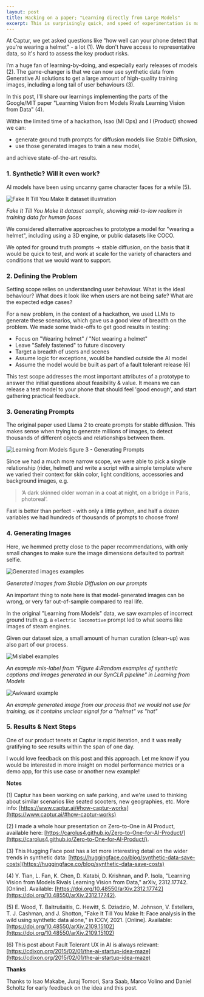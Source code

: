```yaml
---
layout: post
title: Hacking on a paper; "Learning directly from Large Models"
excerpt: This is surprisingly quick, and speed of experimentation is magical. A practical look at our hackathon project.
---
```


At Captur, we get asked questions like "how well can your phone detect that you're wearing a helmet" - a lot (1). We don't have access to representative data, so it's hard to assess the key product risks.

I’m a huge fan of learning-by-doing, and especially early releases of models (2). The game-changer is that we can now use synthetic data from Generative AI solutions to get a large amount of high-quality training images, including a long tail of user behaviours (3). 

In this post, I'll share our learnings implementing the parts of the Google/MIT paper "Learning Vision from Models Rivals Learning Vision from Data" (4). 

Within the limited time of a hackathon, Isao (Ml Ops) and I (Product) showed we can:
- generate ground truth prompts for diffusion models like Stable Diffusion, 
- use those generated images to train a new model, 

and achieve state-of-the-art results.

### 1. Synthetic? Will it even work?
AI models have been using uncanny game character faces for a while (5). 

![Fake It Till You Make It dataset illustration](/images/synthetic-data-fake-it-till-you-make-it-dataset.png)

_Fake It Till You Make It dataset sample, showing mid-to-low realism in training data for human faces_

We considered alternative approaches to prototype a model for "wearing a helmet", including using a 3D engine, or public datasets like COCO. 

We opted for ground truth prompts -> stable diffusion, on the basis that it would be quick to test, and work at scale for the variety of characters and conditions that we would want to support.

### 2. Defining the Problem 
Setting scope relies on understanding user behaviour. What is the ideal behaviour? What does it look like when users are not being safe? What are the expected edge cases? 

For a new problem, in the context of a hackathon, we used LLMs to generate these scenarios, which gave us a good view of breadth on the problem. We made some trade-offs to get good results in testing:
- Focus on "Wearing helmet" / "Not wearing a helmet"
- Leave "Safely fastened" to future discovery
- Target a breadth of users and scenes
- Assume logic for exceptions, would be handled outside the AI model
- Assume the model would be built as part of a fault tolerant release (6)

This test scope addresses the most important attributes of a prototype to answer the initial questions about feasibility & value. It means we can release a test model to your phone that should feel 'good enough', and start gathering practical feedback.

### 3. Generating Prompts
The original paper used Llama 2 to create prompts for stable diffusion. This makes sense when trying to generate millions of images, to detect thousands of different objects and relationships between them. 

![Learning from Models figure 3 - Generating Prompts](/images/synthetic-data-learning-from-models-fig3.png)

Since we had a much more narrow scope, we were able to pick a single relationship (rider, helmet) and write a script with a simple template where we varied their context for skin color, light conditions, accessories and background images, e.g.

> ‘A dark skinned older woman in a coat at night, on a bridge in Paris, photoreal’. 

Fast is better than perfect - with only a little python, and half a dozen variables we had hundreds of thousands of prompts to choose from!

### 4. Generating Images
Here, we hemmed pretty close to the paper recommendations, with only small changes to make sure the image dimensions defaulted to portrait selfie. 

![Generated images examples](/images/synthetic-data-generated-images-examples.png)

_Generated images from Stable Diffusion on our prompts_

An important thing to note here is that model-generated images can be wrong, or very far out-of-sample compared to real life.  

In the original "Learning from Models" data, we saw examples of incorrect ground truth e.g. a `electric locomotive` prompt led to what seems like images of steam engines. 

Given our dataset size, a small amount of human curation (clean-up) was also part of our process.

![Mislabel examples](/images/synthetic-data-mislabel.png)

_An example mis-label from "Figure 4:Random examples of synthetic captions and images generated in our SynCLR pipeline" in Learning from Models_

![Awkward example](/images/synthetic-data-bad-training.png)

_An example generated image from our process that we would not use for training, as it contains unclear signal for a "helmet" vs "hat"_

### 5. Results & Next Steps
One of our product tenets at Captur is rapid iteration, and it was really gratifying to see results within the span of one day. 

I would love feedback on this post and this approach. Let me know if you would be interested in more insight on model performance metrics or a demo app, for this use case or another new example!



**Notes**

(1) Captur has been working on safe parking, and we're used to thinking about similar scenarios like seated scooters, new geographies, etc. More info:
[https://www.captur.ai/#how-captur-works](https://www.captur.ai/#how-captur-works)

(2) I made a whole hour presentation on Zero-to-One in AI Product, available here:
[https://carolus4.github.io/Zero-to-One-for-AI-Product/](https://carolus4.github.io/Zero-to-One-for-AI-Product/).

(3) This Hugging Face post has a lot more interesting detail on the wider trends in synthetic data: [https://huggingface.co/blog/synthetic-data-save-costs](https://huggingface.co/blog/synthetic-data-save-costs)

(4) Y. Tian, L. Fan, K. Chen, D. Katabi, D. Krishnan, and P. Isola, "Learning Vision from Models Rivals Learning Vision from Data," arXiv, 2312.17742. [Online]. Available: [https://doi.org/10.48550/arXiv.2312.17742](https://doi.org/10.48550/arXiv.2312.17742).

(5) E. Wood, T. Baltrušaitis, C. Hewitt, S. Dziadzio, M. Johnson, V. Estellers, T. J. Cashman, and J. Shotton, "Fake It Till You Make It: Face analysis in the wild using synthetic data alone," in ICCV, 2021. [Online]. Available: [https://doi.org/10.48550/arXiv.2109.15102](https://doi.org/10.48550/arXiv.2109.15102)

(6) This post about Fault Tolerant UX in AI is always relevant: [https://cdixon.org/2015/02/01/the-ai-startup-idea-maze](https://cdixon.org/2015/02/01/the-ai-startup-idea-maze)

**Thanks** 

Thanks to Isao Makabe, Juraj Tomori, Sara Saab, Marco Volino and Daniel Scholtz for early feedback on the idea and this post.